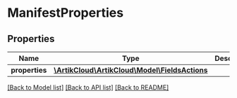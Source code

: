 # ManifestProperties

## Properties
Name | Type | Description | Notes
------------ | ------------- | ------------- | -------------
**properties** | [**\ArtikCloud\ArtikCloud\Model\FieldsActions**](FieldsActions.md) |  | 

[[Back to Model list]](../README.md#documentation-for-models) [[Back to API list]](../README.md#documentation-for-api-endpoints) [[Back to README]](../README.md)


